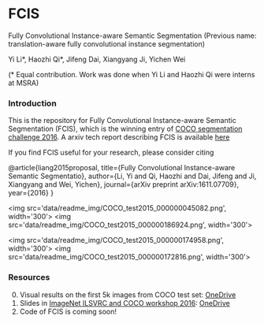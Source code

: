 # FCIS
Fully Convolutional Instance-aware Semantic Segmentation
(Previous name: translation-aware fully convolutional instance segmentation)

Yi Li\*, Haozhi Qi\*, Jifeng Dai, Xiangyang Ji, Yichen Wei

(\* Equal contribution. Work was done when Yi Li and Haozhi Qi were interns at MSRA)

### Introduction

This is the repository for Fully Convolutional Instance-aware Semantic Segmentation
 (FCIS), which is the winning entry of [COCO segmentation challenge 2016](http://mscoco.org/dataset/#detections-challenge2016). A arxiv tech report describing FCIS is available [here](https://arxiv.org/abs/1611.07709)
 
 If you find FCIS useful for your research, please consider citing
 
 @article{liang2015proposal,
  title={Fully Convolutional Instance-aware Semantic Segmentatio},
  author={Li, Yi and Qi, Haozhi and Dai, Jifeng and Ji, Xiangyang and Wei, Yichen},
  journal={arXiv preprint arXiv:1611.07709},
  year={2016}
}

<img src='data/readme_img/COCO_test2015_000000045082.png', width='300'>
<img src='data/readme_img/COCO_test2015_000000186924.png', width='300'>

<img src='data/readme_img/COCO_test2015_000000174958.png', width='300'>
<img src='data/readme_img/COCO_test2015_000000172816.png', width='300'>

### Resources

0. Visual results on the first 5k images from COCO test set: [OneDrive](https://onedrive.live.com/?authkey=%21ABB_CV2zvCEoNK0&id=F371D9563727B96F%2192190&cid=F371D9563727B96F)
0. Slides in [ImageNet ILSVRC and COCO workshop 2016](http://image-net.org/challenges/ilsvrc+coco2016): [OneDrive](https://onedrive.live.com/?cid=f371d9563727b96f&id=F371D9563727B96F%2197213&authkey=%21AEYOyOirjIutSVk)
0. Code of FCIS is coming soon!

